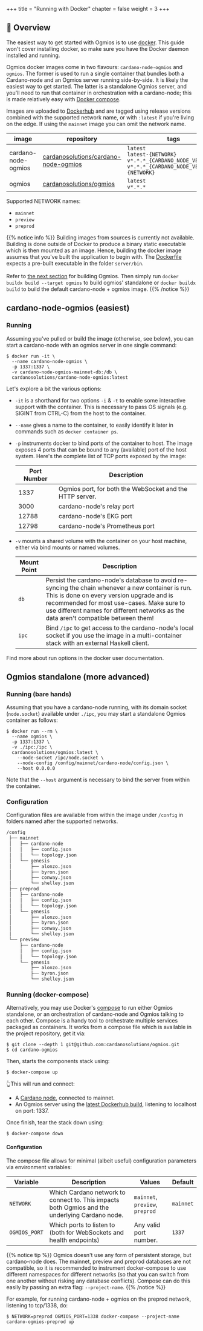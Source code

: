 +++
title = "Running with Docker"
chapter = false
weight = 3
+++

## 🐳 Overview

The easiest way to get started with Ogmios is to use [docker](https://www.docker.com/). This guide won't cover installing docker, so make sure you have the Docker daemon installed and running.

Ogmios docker images come in two flavours: `cardano-node-ogmios` and `ogmios`. The former is used to run a single container that bundles both a Cardano-node and an Ogmios server running side-by-side. It is likely the easiest way to get started. The latter is a standalone Ogmios server, and you'll need to run that container in orchestration with a cardano-node; this is made relatively easy with [Docker compose](https://docs.docker.com/compose/).

Images are uploaded to [Dockerhub](https://hub.docker.com/u/cardanosolutions)
and are tagged using release versions combined with the supported network name,
or with `:latest` if you're living on the edge. If using the `mainnet` image
you can omit the network name.

| image               | repository                                                                                      | tags               |
| ---                 | ---                                                                                             | ---                |
| cardano-node-ogmios | [cardanosolutions/cardano-node-ogmios](https://hub.docker.com/repository/docker/cardanosolutions/cardano-node-ogmios) | `latest`<br/>`latest-{NETWORK}`<br/>`v*.*.*_{CARDANO_NODE_VERSION}`<br/>`v*.*.*_{CARDANO_NODE_VERSION}-{NETWORK}` |
| ogmios              | [cardanosolutions/ogmios](https://hub.docker.com/repository/docker/cardanosolutions/ogmios)                           | `latest`<br/>`v*.*.*` |

Supported NETWORK names:

- `mainnet`
- `preview`
- `preprod`

{{% notice info %}}
Building images from sources is currently not available. Building is done outside of Docker to produce a binary static executable which is then mounted as an image. Hence, building the docker image assumes that you've built the application to begin with. The [Dockerfile](https://github.com/CardanoSolutions/ogmios/blob/master/Dockerfile) expects a pre-built executable in the folder `server/bin`.<br/><br/>
Refer to [the next section](/getting-started/building/) for building Ogmios. Then simply run `docker buildx build --target ogmios` to build ogmios' standalone or `docker buildx build` to build the default cardano-node + ogmios image.
{{% /notice %}}

## cardano-node-ogmios (easiest)

### Running

Assuming you've pulled or build the image (otherwise, see below), you can start a cardano-node with an ogmios server in one single command:

```console
$ docker run -it \
  --name cardano-node-ogmios \
  -p 1337:1337 \
  -v cardano-node-ogmios-mainnet-db:/db \
  cardanosolutions/cardano-node-ogmios:latest
```

Let's explore a bit the various options:

- `-it` is a shorthand for two options `-i` & `-t` to enable some interactive support with the container. This is necessary to pass OS signals (e.g. SIGINT from CTRL-C) from the host to the container.

- `--name` gives a name to the container, to easily identify it later in commands such as `docker container ps`.

- `-p` instruments docker to bind ports of the container to host. The image exposes 4 ports that can be bound to any (available) port of the host system. Here's the complete list of TCP ports exposed by the image:

  | Port Number | Description                                              |
  | ---         | ---                                                      |
  | 1337        | Ogmios port, for both the WebSocket and the HTTP server. |
  | 3000        | cardano-node's relay port                                |
  | 12788       | cardano-node's EKG port                                  |
  | 12798       | cardano-node's Prometheus port                           |

- `-v` mounts a shared volume with the container on your host machine, either via bind mounts or named volumes.

  | Mount Point | Description                                                                                                                                                                     |
  | ---         | ---                                                                                                                                                                             |
  | `db`        | Persist the cardano-node's database to avoid re-syncing the chain whenever a new container is run. This is done on every version upgrade and is recommended for most use-cases. Make sure to use different names for different networks as the data aren't compatible between them! |
  | `ipc`       | Bind `/ipc` to get access to the cardano-node's local socket if you use the image in a multi-container stack with an external Haskell client.                                   |

Find more about run options in the docker user documentation.

## Ogmios standalone (more advanced)

### Running (bare hands)

Assuming that you have a cardano-node running, with its domain socket (`node.socket`) available under `./ipc`, you may start a standalone Ogmios container as follows:

```console
$ docker run --rm \
  --name ogmios \
  -p 1337:1337 \
  -v ./ipc:/ipc \
  cardanosolutions/ogmios:latest \
    --node-socket /ipc/node.socket \
    --node-config /config/mainnet/cardano-node/config.json \
    --host 0.0.0.0
```

Note that the `--host` argument is necessary to bind the server from within the container.

### Configuration

Configuration files are available from within the image under `/config` in folders named after the supported networks.

```sh
/config
 ├── mainnet
 │   ├── cardano-node
 │   │   ├── config.json
 │   │   └── topology.json
 │   └── genesis
 │       ├── alonzo.json
 │       ├── byron.json
 │       ├── conway.json
 │       └── shelley.json
 ├── preprod
 │   ├── cardano-node
 │   │   ├── config.json
 │   │   └── topology.json
 │   └── genesis
 │       ├── alonzo.json
 │       ├── byron.json
 │       ├── conway.json
 │       └── shelley.json
 └── preview
     ├── cardano-node
     │   ├── config.json
     │   └── topology.json
     └── genesis
         ├── alonzo.json
         ├── byron.json
         └── shelley.json
```

### Running (docker-compose)

Alternatively, you may use Docker's [compose](https://docs.docker.com/compose/) to run either Ogmios standalone, or an orchestration of cardano-node and Ogmios talking to each other. Compose is a handy tool to orchestrate multiple services packaged as containers. It works from a compose file which is available in the project repository, get it via:

```console
$ git clone --depth 1 git@github.com:cardanosolutions/ogmios.git
$ cd cardano-ogmios
```

Then, starts the components stack using:

```console
$ docker-compose up
```

👆This will run and connect:

- A [Cardano node](https://github.com/intersectMBO/cardano-node/), connected to mainnet.
- An Ogmios server using the [latest Dockerhub build](https://hub.docker.com/r/cardanosolutions/ogmios), listening to localhost on port: 1337.

Once finish, tear the stack down using:

```console
$ docker-compose down
```

#### Configuration

The compose file allows for minimal (albeit useful) configuration parameters via environment variables:

Variable      | Description                                                                                    | Values                          | Default
---           | ---                                                                                            | ---                             | ---
`NETWORK`     | Which Cardano network to connect to. This impacts both Ogmios and the underlying Cardano node. | `mainnet`, `preview`, `preprod` | `mainnet`
`OGMIOS_PORT` | Which ports to listen to (both for WebSockets and health endpoints)                            | Any valid port number.          | `1337`

{{% notice tip %}}
Ogmios doesn't use any form of persistent storage, but cardano-node does. The mainnet, preview and preprod databases are not compatible, so it is recommended to instrument docker-compose to use different namespaces for different networks (so that you can switch from one another without risking any database conflicts). Compose can do this easily by passing an extra flag: `--project-name`.
{{% /notice %}}

For example, for running cardano-node + ogmios on the preprod network, listening to tcp/1338, do:

```console
$ NETWORK=preprod OGMIOS_PORT=1338 docker-compose --project-name cardano-ogmios-preprod up
```
